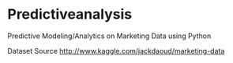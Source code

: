 # Predictiveanalysis
Predictive Modeling/Analytics on Marketing Data using Python

Dataset Source
http://www.kaggle.com/jackdaoud/marketing-data

